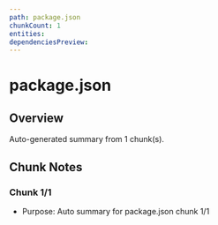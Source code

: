 ```yaml
---
path: package.json
chunkCount: 1
entities:
dependenciesPreview:
---
```

# package.json

## Overview
Auto-generated summary from 1 chunk(s).
## Chunk Notes
### Chunk 1/1
- Purpose: Auto summary for package.json chunk 1/1